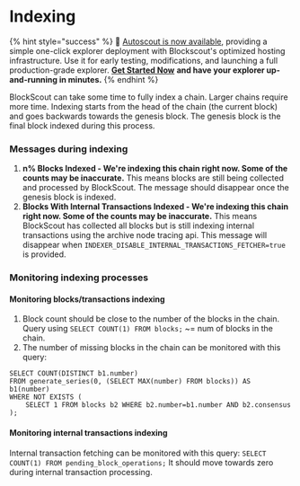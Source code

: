# Indexing

{% hint style="success" %}
🚗  [Autoscout is now available](../../using-blockscout/autoscout.md), providing a simple one-click explorer deployment with Blockscout's optimized hosting infrastructure. Use it for early testing, modifications, and launching a full production-grade explorer. [**Get Started Now**](../../using-blockscout/autoscout.md) **and have your explorer up-and-running in minutes.**
{% endhint %}

BlockScout can take some time to fully index a chain. Larger chains require more time. Indexing starts from the head of the chain (the current block) and goes backwards towards the genesis block. The genesis block is the final block indexed during this process.

### Messages during indexing

1. **n% Blocks Indexed - We're indexing this chain right now. Some of the counts may be inaccurate.** This means blocks are still being collected and processed by BlockScout. The message should disappear once the genesis block is indexed.
2. **Blocks With Internal Transactions Indexed - We're indexing this chain right now. Some of the counts may be inaccurate.** This means BlockScout has collected all blocks but is still indexing internal transactions using the archive node tracing api. This message will disappear when `INDEXER_DISABLE_INTERNAL_TRANSACTIONS_FETCHER=true` is provided.

### Monitoring indexing processes

#### Monitoring blocks/transactions indexing

1. Block count should be close to the number of the blocks in the chain. Query using `SELECT COUNT(1) FROM blocks;` \~= num of blocks in the chain.
2. The number of missing blocks in the chain can be monitored with this query:

```
SELECT COUNT(DISTINCT b1.number)
FROM generate_series(0, (SELECT MAX(number) FROM blocks)) AS b1(number)
WHERE NOT EXISTS (
    SELECT 1 FROM blocks b2 WHERE b2.number=b1.number AND b2.consensus
);
```

#### Monitoring internal transactions indexing

Internal transaction fetching can be monitored with this query: `SELECT COUNT(1) FROM pending_block_operations;` It should move towards zero during internal transaction processing.
